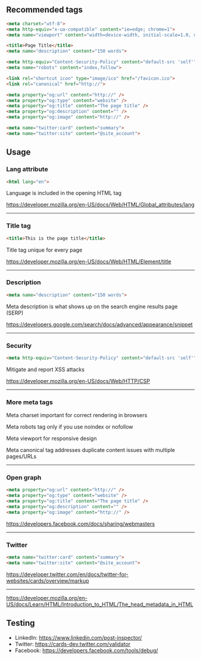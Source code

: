 ## Recommended tags

``` html
<meta charset="utf-8">
<meta http-equiv="x-ua-compatible" content="ie=edge; chrome=1">
<meta name="viewport" content="width=device-width, initial-scale=1.0, user-scalable=no">

<title>Page Title</title>
<meta name="description" content="150 words">

<meta http-equiv="Content-Security-Policy" content="default-src 'self'">
<meta name="robots" content="index,follow">

<link rel="shortcut icon" type="image/ico" href="/favicon.ico">
<link rel="canonical" href="http://">

<meta property="og:url" content="http://" />
<meta property="og:type" content="website" />
<meta property="og:title" content="The page title" />
<meta property="og:description" content="" />
<meta property="og:image" content="http://" />

<meta name="twitter:card" content="summary">
<meta name="twitter:site" content="@site_account">

```
## Usage

### Lang attribute
``` html
<html lang="en">
```
Language is included in the opening HTML tag

https://developer.mozilla.org/en-US/docs/Web/HTML/Global_attributes/lang

---

### Title tag
``` html
<title>This is the page title</title>
```
Title tag unique for every page

https://developer.mozilla.org/en-US/docs/Web/HTML/Element/title

---

### Description
``` html
<meta name="description" content="150 words">
```
Meta description is what shows up on the search engine results page (SERP)

https://developers.google.com/search/docs/advanced/appearance/snippet

---

### Security
``` html
<meta http-equiv="Content-Security-Policy" content="default-src 'self'">
```
Mitigate and report XSS attacks

https://developer.mozilla.org/en-US/docs/Web/HTTP/CSP

---

### More meta tags
Meta charset important for correct rendering in browsers

Meta robots tag only if you use noindex or nofollow

Meta viewport for responsive design

Meta canonical tag addresses duplicate content issues with multiple pages/URLs

---

### Open graph
``` html
<meta property="og:url" content="http://" />
<meta property="og:type" content="website" />
<meta property="og:title" content="The page title" />
<meta property="og:description" content="" />
<meta property="og:image" content="http://" />
```

https://developers.facebook.com/docs/sharing/webmasters

---

### Twitter
``` html
<meta name="twitter:card" content="summary">
<meta name="twitter:site" content="@site_account">
```

https://developer.twitter.com/en/docs/twitter-for-websites/cards/overview/markup

---

https://developer.mozilla.org/en-US/docs/Learn/HTML/Introduction_to_HTML/The_head_metadata_in_HTML


## Testing
* LinkedIn: https://www.linkedin.com/post-inspector/
* Twitter: https://cards-dev.twitter.com/validator
* Facebook: https://developers.facebook.com/tools/debug/
